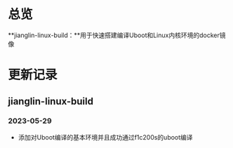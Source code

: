 # 总览

**jianglin-linux-build：**用于快速搭建编译Uboot和Linux内核环境的docker镜像

# 更新记录

## jianglin-linux-build

### 2023-05-29

- 添加对Uboot编译的基本环境并且成功通过f1c200s的uboot编译